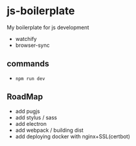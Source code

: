 # js-boilerplate

My boilerplate for js development

* watchify
* browser-sync

## commands

* `npm run dev`

## RoadMap

* add pugjs
* add stylus / sass
* add electron
* add webpack / building dist
* add deploying docker with nginx+SSL(certbot)
